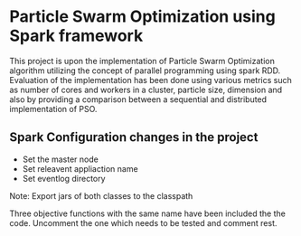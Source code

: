 
# Particle Swarm Optimization using Spark framework

This project is upon the implementation of Particle Swarm Optimization algorithm utilizing the concept of parallel programming using spark RDD. Evaluation of the implementation has been done using various metrics such as number of cores and workers in a cluster, particle size, dimension and also by providing a comparison between a sequential and distributed implementation of PSO.

## Spark Configuration changes in the project
- Set the master node
- Set releavent appliaction name
- Set eventlog directory

Note: Export jars of both classes to the classpath

Three objective functions with the same name have been included the the code. Uncomment the one which needs to be tested and comment rest.
